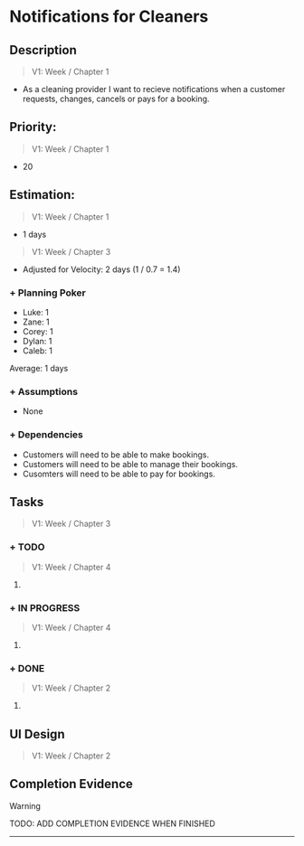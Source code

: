 # Notifications for Cleaners

## Description  

>   V1: Week / Chapter 1
- As a cleaning provider I want to recieve notifications when a customer requests, changes, cancels or pays for a booking. 

## Priority:  
>   V1: Week / Chapter 1 
- 20

## Estimation:  

>   V1: Week / Chapter 1
- 1 days

>   V1: Week / Chapter 3
- Adjusted for Velocity: 2 days (1 / 0.7 = 1.4)
  
### + Planning Poker  
  
- Luke: 1
- Zane: 1
- Corey: 1
- Dylan: 1
- Caleb: 1

Average: 1 days

### + Assumptions  

- None

### + Dependencies

- Customers will need to be able to make bookings.
- Customers will need to be able to manage their bookings.
- Cusomters will need to be able to pay for bookings. 

## Tasks  
>   V1: Week / Chapter 3

### + TODO
>   V1: Week / Chapter 4
1. 
### + IN PROGRESS 
>   V1: Week / Chapter 4
1. 
### + DONE
>   V1: Week / Chapter 2
1.


## UI Design  
>   V1: Week / Chapter 2


## Completion Evidence 
> [!WARNING]
> TODO: ADD COMPLETION EVIDENCE WHEN FINISHED

---

